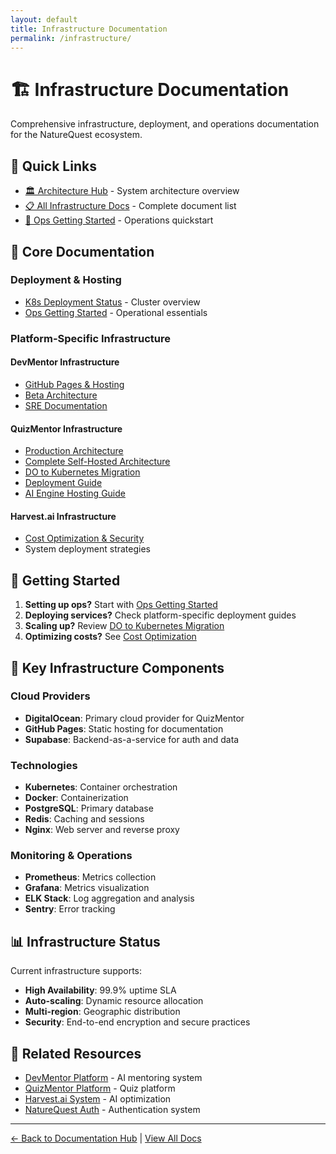 ```yaml
---
layout: default
title: Infrastructure Documentation
permalink: /infrastructure/
---
```


# 🏗️ Infrastructure Documentation

Comprehensive infrastructure, deployment, and operations documentation for the NatureQuest ecosystem.

## 🎯 Quick Links

- [🏛️ Architecture Hub](/architecture/) - System architecture overview
- [📋 All Infrastructure Docs](/all-docs/#infrastructure) - Complete document list
- [🔧 Ops Getting Started](/devmentor/infrastructure/operations/OPS_GETTING_STARTED_GUIDE/) - Operations quickstart

## 📑 Core Documentation

### Deployment & Hosting
- [K8s Deployment Status](/devmentor/infrastructure/K8S_DEPLOYMENT_STATUS/) - Cluster overview
- [Ops Getting Started](/devmentor/infrastructure/operations/OPS_GETTING_STARTED_GUIDE/) - Operational essentials

### Platform-Specific Infrastructure

#### DevMentor Infrastructure
- [GitHub Pages & Hosting](/devmentor/GITHUB_PAGES_AND_HOSTING/)
- [Beta Architecture](/devmentor/BETA_ARCHITECTURE_AND_HYBRID_SETUP/)
- [SRE Documentation](/devmentor/SRE_AND_SERVICE_DOCUMENTATION/)

#### QuizMentor Infrastructure
- [Production Architecture](/quizmentor/PRODUCTION_ARCHITECTURE/)
- [Complete Self-Hosted Architecture](/quizmentor/COMPLETE_SELF_HOSTED_ARCHITECTURE/)
- [DO to Kubernetes Migration](/quizmentor/DO_TO_KUBERNETES_MIGRATION_STRATEGY/)
- [Deployment Guide](/quizmentor/DEPLOYMENT_GUIDE/)
- [AI Engine Hosting Guide](/quizmentor/AI_ENGINE_HOSTING_GUIDE/)

#### Harvest.ai Infrastructure
- [Cost Optimization & Security](/harvest/COST_OPTIMIZATION_SECURITY/)
- System deployment strategies

## 🚀 Getting Started

1. **Setting up ops?** Start with [Ops Getting Started](/devmentor/infrastructure/operations/OPS_GETTING_STARTED_GUIDE/)
2. **Deploying services?** Check platform-specific deployment guides
3. **Scaling up?** Review [DO to Kubernetes Migration](/quizmentor/DO_TO_KUBERNETES_MIGRATION_STRATEGY/)
4. **Optimizing costs?** See [Cost Optimization](/harvest/COST_OPTIMIZATION_SECURITY/)

## 🔑 Key Infrastructure Components

### Cloud Providers
- **DigitalOcean**: Primary cloud provider for QuizMentor
- **GitHub Pages**: Static hosting for documentation
- **Supabase**: Backend-as-a-service for auth and data

### Technologies
- **Kubernetes**: Container orchestration
- **Docker**: Containerization
- **PostgreSQL**: Primary database
- **Redis**: Caching and sessions
- **Nginx**: Web server and reverse proxy

### Monitoring & Operations
- **Prometheus**: Metrics collection
- **Grafana**: Metrics visualization
- **ELK Stack**: Log aggregation and analysis
- **Sentry**: Error tracking

## 📊 Infrastructure Status

Current infrastructure supports:
- **High Availability**: 99.9% uptime SLA
- **Auto-scaling**: Dynamic resource allocation
- **Multi-region**: Geographic distribution
- **Security**: End-to-end encryption and secure practices

## 🔗 Related Resources

- [DevMentor Platform](/devmentor/) - AI mentoring system
- [QuizMentor Platform](/quizmentor/) - Quiz platform
- [Harvest.ai System](/harvest/) - AI optimization
- [NatureQuest Auth](/naturequest-auth/) - Authentication system

---

[← Back to Documentation Hub](/) | [View All Docs](/all-docs/)
